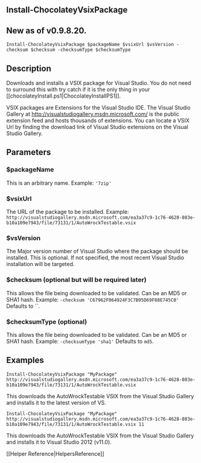 ## Install-ChocolateyVsixPackage
## New as of v0.9.8.20.

`Install-ChocolateyVsixPackage $packageName $vsixUrl $vsVersion -checksum $checksum -checksumType $checksumType`

## Description
Downloads and installs a VSIX package for Visual Studio. You do not need to surround this with try catch if it is the only thing in your [[chocolateyInstall.ps1|ChocolateyInstallPS1]].

VSIX packages are Extensions for the Visual Studio IDE. The Visual Studio Gallery at http://visualstudiogallery.msdn.microsoft.com/ is the public extension feed and hosts thousands of extensions. You can locate a VSIX Url by finding the download link of Visual Studio extensions on the Visual Studio Gallery.

## Parameters
### $packageName
This is an arbitrary name.
Example: `'7zip'`

### $vsixUrl
The URL of the package to be installed.
Example: `http://visualstudiogallery.msdn.microsoft.com/ea3a37c9-1c76-4628-803e-b10a109e7943/file/73131/1/AutoWrockTestable.vsix`

### $vsVersion
The Major version number of Visual Studio where the package should be installed. This is optional. If not specified, the most recent Visual Studio installation will be targeted.

### $checksum (optional but will be required later)
This allows the file being downloaded to be validated. Can be an MD5 or SHA1 hash.
Example: `-checksum 'C67962F064924F3C7B95D69F88E745C0'`
Defaults to ``.

### $checksumType (optional)
This allows the file being downloaded to be validated. Can be an MD5 or SHA1 hash.
Example: `-checksumType 'sha1'`
Defaults to `md5`.

## Examples
    Install-ChocolateyVsixPackage "MyPackage" http://visualstudiogallery.msdn.microsoft.com/ea3a37c9-1c76-4628-803e-b10a109e7943/file/73131/1/AutoWrockTestable.vsix

This downloads the AutoWrockTestable VSIX from the Visual Studio Gallery and installs it to the latest version of VS.

    Install-ChocolateyVsixPackage "MyPackage" http://visualstudiogallery.msdn.microsoft.com/ea3a37c9-1c76-4628-803e-b10a109e7943/file/73131/1/AutoWrockTestable.vsix 11

This downloads the AutoWrockTestable VSIX from the Visual Studio Gallery and installs it to Visual Studio 2012 (v11.0).

[[Helper Reference|HelpersReference]]